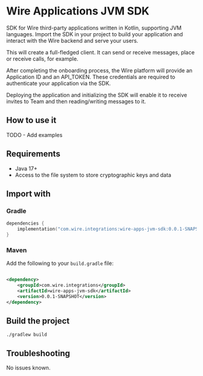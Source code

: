 # Wire Applications JVM SDK

SDK for Wire third-party applications written in Kotlin, supporting JVM languages.
Import the SDK in your project to build your application and interact with the Wire backend and serve your users.

This will create a full-fledged client. It can send or receive
messages, place or receive calls, for example.

After completing the onboarding process, the Wire platform will provide an Application ID and an API_TOKEN.
These credentials are required to authenticate your application via the SDK.

Deploying the application and initializing the SDK will enable it to receive invites to Team and then reading/writing
messages to it.

## How to use it

TODO - Add examples

## Requirements

* Java 17+
* Access to the file system to store cryptographic keys and data

## Import with

### Gradle

```kotlin
dependencies {
    implementation("com.wire.integrations:wire-apps-jvm-sdk:0.0.1-SNAPSHOT")
}
```

### Maven

Add the following to your `build.gradle` file:

```xml

<dependency>
    <groupId>com.wire.integrations</groupId>
    <artifactId>wire-apps-jvm-sdk</artifactId>
    <version>0.0.1-SNAPSHOT</version>
</dependency>
```

## Build the project

```shell
./gradlew build 
```

## Troubleshooting

No issues known.
